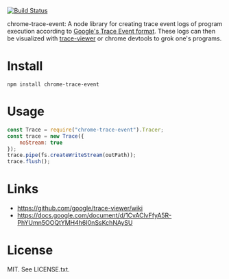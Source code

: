 [![Build Status](https://travis-ci.org/samccone/chrome-trace-event.svg?branch=master)](https://travis-ci.org/samccone/chrome-trace-event)

chrome-trace-event: A node library for creating trace event logs of program
execution according to [Google's Trace Event
format](https://docs.google.com/document/d/1CvAClvFfyA5R-PhYUmn5OOQtYMH4h6I0nSsKchNAySU).
These logs can then be visualized with
[trace-viewer](https://github.com/google/trace-viewer) or chrome devtools to grok one's programs.

# Install

    npm install chrome-trace-event

# Usage

```javascript
const Trace = require("chrome-trace-event").Tracer;
const trace = new Trace({
    noStream: true
});
trace.pipe(fs.createWriteStream(outPath));
trace.flush();
```

# Links

* https://github.com/google/trace-viewer/wiki
* https://docs.google.com/document/d/1CvAClvFfyA5R-PhYUmn5OOQtYMH4h6I0nSsKchNAySU

# License

MIT. See LICENSE.txt.

